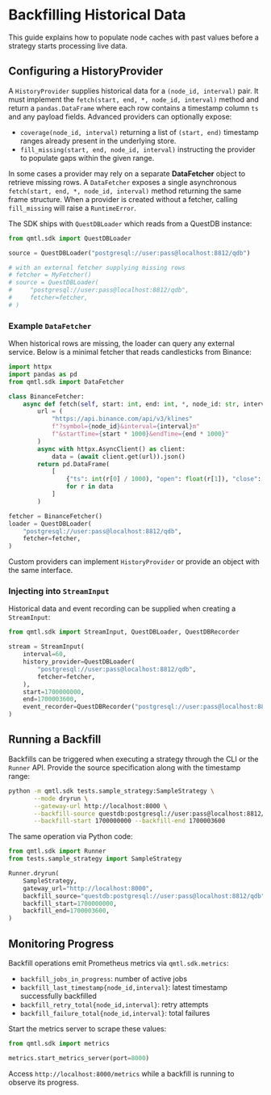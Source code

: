 # Backfilling Historical Data

This guide explains how to populate node caches with past values before a strategy starts processing live data.

## Configuring a HistoryProvider

A `HistoryProvider` supplies historical data for a `(node_id, interval)` pair. It
must implement the `fetch(start, end, *, node_id, interval)` method and return a
`pandas.DataFrame` where each row contains a timestamp column `ts` and any
payload fields.  Advanced providers can optionally expose:

- `coverage(node_id, interval)` returning a list of `(start, end)` timestamp
  ranges already present in the underlying store.
- `fill_missing(start, end, node_id, interval)` instructing the provider to
  populate gaps within the given range.

In some cases a provider may rely on a separate **DataFetcher** object to
retrieve missing rows.  A `DataFetcher` exposes a single asynchronous
`fetch(start, end, *, node_id, interval)` method returning the same frame
structure.  When a provider is created without a fetcher, calling
`fill_missing` will raise a `RuntimeError`.

The SDK ships with `QuestDBLoader` which reads from a QuestDB instance:

```python
from qmtl.sdk import QuestDBLoader

source = QuestDBLoader("postgresql://user:pass@localhost:8812/qdb")

# with an external fetcher supplying missing rows
# fetcher = MyFetcher()
# source = QuestDBLoader(
#     "postgresql://user:pass@localhost:8812/qdb",
#     fetcher=fetcher,
# )
```

### Example `DataFetcher`

When historical rows are missing, the loader can query any external service.
Below is a minimal fetcher that reads candlesticks from Binance:

```python
import httpx
import pandas as pd
from qmtl.sdk import DataFetcher

class BinanceFetcher:
    async def fetch(self, start: int, end: int, *, node_id: str, interval: int) -> pd.DataFrame:
        url = (
            "https://api.binance.com/api/v3/klines"
            f"?symbol={node_id}&interval={interval}m"
            f"&startTime={start * 1000}&endTime={end * 1000}"
        )
        async with httpx.AsyncClient() as client:
            data = (await client.get(url)).json()
        return pd.DataFrame(
            [
                {"ts": int(r[0] / 1000), "open": float(r[1]), "close": float(r[4])}
                for r in data
            ]
        )

fetcher = BinanceFetcher()
loader = QuestDBLoader(
    "postgresql://user:pass@localhost:8812/qdb",
    fetcher=fetcher,
)
```

Custom providers can implement `HistoryProvider` or provide an object with the same interface.

### Injecting into `StreamInput`

Historical data and event recording can be supplied when creating a `StreamInput`:

```python
from qmtl.sdk import StreamInput, QuestDBLoader, QuestDBRecorder

stream = StreamInput(
    interval=60,
    history_provider=QuestDBLoader(
        "postgresql://user:pass@localhost:8812/qdb",
        fetcher=fetcher,
    ),
    start=1700000000,
    end=1700003600,
    event_recorder=QuestDBRecorder("postgresql://user:pass@localhost:8812/qdb"),
)
```

## Running a Backfill

Backfills can be triggered when executing a strategy through the CLI or the `Runner` API. Provide the source specification along with the timestamp range:

```bash
python -m qmtl.sdk tests.sample_strategy:SampleStrategy \
       --mode dryrun \
       --gateway-url http://localhost:8000 \
       --backfill-source questdb:postgresql://user:pass@localhost:8812/qdb \
       --backfill-start 1700000000 --backfill-end 1700003600
```

The same operation via Python code:

```python
from qmtl.sdk import Runner
from tests.sample_strategy import SampleStrategy

Runner.dryrun(
    SampleStrategy,
    gateway_url="http://localhost:8000",
    backfill_source="questdb:postgresql://user:pass@localhost:8812/qdb",
    backfill_start=1700000000,
    backfill_end=1700003600,
)
```

## Monitoring Progress

Backfill operations emit Prometheus metrics via `qmtl.sdk.metrics`:

- `backfill_jobs_in_progress`: number of active jobs
- `backfill_last_timestamp{node_id,interval}`: latest timestamp successfully backfilled
- `backfill_retry_total{node_id,interval}`: retry attempts
- `backfill_failure_total{node_id,interval}`: total failures

Start the metrics server to scrape these values:

```python
from qmtl.sdk import metrics

metrics.start_metrics_server(port=8000)
```

Access `http://localhost:8000/metrics` while a backfill is running to observe its progress.


